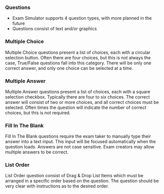 ### Questions

- Exam Simulator supports 4 question types, with more planned in the future
- Questions consist of text and/or graphics

### Multiple Choice

Multiple Choice questions present a list of choices, each with a circular selection button. Often there are four choices, but this is not always the case, True/False questions fall into this category. There will be only one correct answer, and only one choice can be selected at a time.

### Multiple Answer

Multiple Answer questions present a list of choices, each with a square selection checkbox. Typically there are four to six choices. The correct answer will consist of two or more choices, and all correct choices must be selected. Often times the question will indicate the number of correct choices, but this is not required.

### Fill In The Blank

Fill In The Blank questions require the exam taker to manually type their answer into a text input. This input will be focused automatically when the question loads. Answers are not case sensitive. Exam creators may allow multiple answers to be correct.

### List Order

List Order question consist of Drag & Drop List Items which must be arranged in a specific order based on the question. The question should be very clear with instructions as to the desired order.
